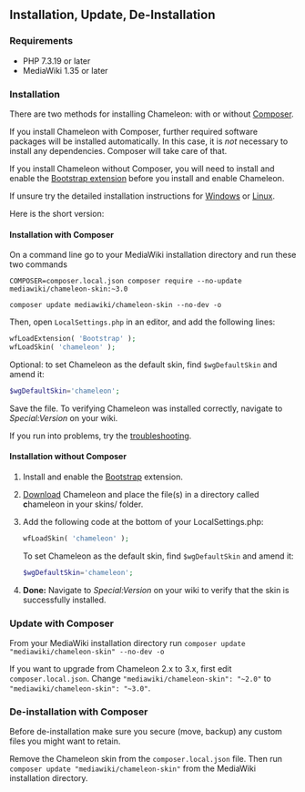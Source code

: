 ## Installation, Update, De-Installation

### Requirements

- PHP 7.3.19 or later
- MediaWiki 1.35 or later

### Installation

There are two methods for installing Chameleon: with or without [Composer][composer].

If you install Chameleon with Composer, further required software packages will be installed
automatically. In this case, it is *not* necessary to install any dependencies. Composer will
take care of that.

If you install Chameleon without Composer, you will need to install and enable the
[Bootstrap extension][bootstrap] before you install and enable Chameleon.

If unsure try the detailed installation instructions for
[Windows](installation-windows.md) or [Linux](installation-linux.md).

Here is the short version:

#### Installation with Composer

On a command line go to your MediaWiki installation directory and run these two commands

```
COMPOSER=composer.local.json composer require --no-update mediawiki/chameleon-skin:~3.0

composer update mediawiki/chameleon-skin --no-dev -o
```

Then, open `LocalSettings.php` in an editor, and add the following lines:


```php
wfLoadExtension( 'Bootstrap' );
wfLoadSkin( 'chameleon' );
```

Optional: to set Chameleon as the default skin, find `$wgDefaultSkin` and amend it:

```php
$wgDefaultSkin='chameleon';
```

Save the file. To verifying Chameleon was installed correctly, navigate to _Special:Version_ on your wiki.

If you run into problems, try the
[troubleshooting](installation-troubleshooting.md).

#### Installation without Composer

1. Install and enable the [Bootstrap][bootstrap] extension.

2. [Download][download] Chameleon and place the file(s) in a directory called **c**hameleon in your
    skins/ folder. 

3. Add the following code at the bottom of your LocalSettings.php:

   ```php
   wfLoadSkin( 'chameleon' );
	```

   To set Chameleon as the default skin, find `$wgDefaultSkin` and amend it:
   ```php
   $wgDefaultSkin='chameleon';
   ```

4. __Done:__ Navigate to _Special:Version_ on your wiki to verify that the skin
   is successfully installed.

### Update with Composer

From your MediaWiki installation directory run `composer update "mediawiki/chameleon-skin" --no-dev -o`

If you want to upgrade from Chameleon 2.x to 3.x, first edit `composer.local.json`. Change `"mediawiki/chameleon-skin": "~2.0"` to `"mediawiki/chameleon-skin": "~3.0"`.

### De-installation with Composer

Before de-installation make sure you secure (move, backup) any custom files you
might want to retain.

Remove the Chameleon skin from the `composer.local.json` file. Then run
`composer update "mediawiki/chameleon-skin"` from the MediaWiki installation
directory.

[composer]: https://getcomposer.org/
[bootstrap]: https://www.mediawiki.org/wiki/Extension:Bootstrap
[download]: https://github.com/ProfessionalWiki/chameleon/archive/master.zip
